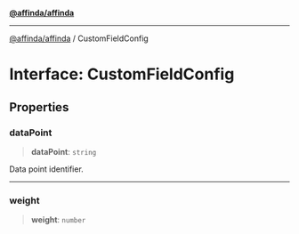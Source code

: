 [**@affinda/affinda**](../README.md)

***

[@affinda/affinda](../globals.md) / CustomFieldConfig

# Interface: CustomFieldConfig

## Properties

### dataPoint

> **dataPoint**: `string`

Data point identifier.

***

### weight

> **weight**: `number`
